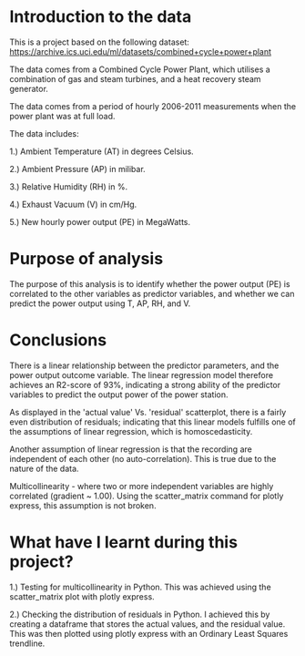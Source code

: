 # Introduction to the data

This is a project based on the following dataset:
https://archive.ics.uci.edu/ml/datasets/combined+cycle+power+plant

The data comes from a Combined Cycle Power Plant, which utilises a combination of gas and steam turbines, and a heat recovery steam generator.

The data comes from a period of hourly 2006-2011 measurements when the power plant was at full load.

The data includes:

1.) Ambient Temperature (AT) in degrees Celsius.

2.) Ambient Pressure (AP) in milibar.

3.) Relative Humidity (RH) in %.

4.) Exhaust Vacuum (V) in cm/Hg.

5.) New hourly power output (PE) in MegaWatts.

# Purpose of analysis

The purpose of this analysis is to identify whether the power output (PE) is correlated to the other variables as predictor variables, and whether we can predict the power output using T, AP, RH, and V.

# Conclusions

There is a linear relationship between the predictor parameters, and the power output outcome variable. The linear regression model therefore achieves an R2-score of 93%, indicating a strong ability of the predictor variables to predict the output power of the power station.

As displayed in the 'actual value' Vs. 'residual' scatterplot, there is a fairly even distribution of residuals; indicating that this linear models fulfills one of the assumptions of linear regression, which is homoscedasticity.

Another assumption of linear regression is that the recording are independent of each other (no auto-correlation). This is true due to the nature of the data.

Multicollinearity - where two or more independent variables are highly correlated (gradient ~ 1.00). Using the scatter_matrix command for plotly express, this assumption is not broken.

# What have I learnt during this project?

1.) Testing for multicollinearity in Python. This was achieved using the scatter_matrix plot with plotly express.

2.) Checking the distribution of residuals in Python. I achieved this by creating a dataframe that stores the actual values, and the residual value. This was then plotted using plotly express with an Ordinary Least Squares trendline.



